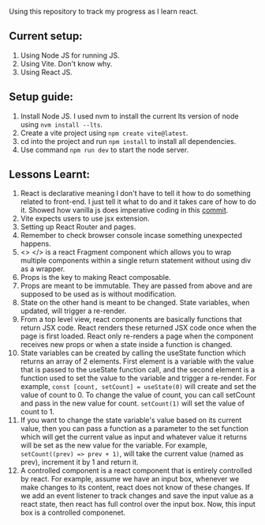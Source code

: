 Using this repository to track my progress as I learn react.

## Current setup:
1. Using Node JS for running JS.
2. Using Vite. Don't know why.
3. Using React JS.

## Setup guide:
1. Install Node JS. I used nvm to install the current lts version of node using `nvm install --lts`.
2. Create a vite project using `npm create vite@latest`.
3. cd into the project and run `npm install` to install all dependencies.
4. Use command `npm run dev` to start the node server.

## Lessons Learnt:
1. React is declarative meaning I don't have to tell it how to do something related to front-end. I just tell it what to do and it takes care of how to do it. Showed how vanilla js does imperative coding in this [commit](https://github.com/surya-441/first-react/commit/abed42166ceff5ecbc829f50183ef9a7896a6426).
2. Vite expects users to use jsx extension.
3. Setting up React Router and pages.
4. Remember to check browser console incase something unexpected happens.
5. <> </> is a react Fragment component which allows you to wrap multiple components within a single return statement without using div as a wrapper.
6. Props is the key to making React composable.
7. Props are meant to be immutable. They are passed from above and are supposed to be used as is without modification.
8. State on the other hand is meant to be changed. State variables, when updated, will trigger a re-render.
9. From a top level view, react components are basically functions that return JSX code. React renders these returned JSX code once when the page is first loaded. React only re-renders a page when the component receives new props or when a state inside a function is changed.
10. State variables can be created by calling the useState function which returns an array of 2 elements. First element is a variable with the value that is passed to the useState function call, and the second element is a function used to set the value to the variable and trigger a re-render. For example, `const [count, setCount] = useState(0)` will create and set the value of count to 0. To change the value of count, you can call setCount and pass in the new value for count. `setCount(1)` will set the value of count to 1.
11. If you want to change the state variable's value based on its current value, then you can pass a function as a parameter to the set function which will get the current value as input and whatever value it returns will be set as the new value for the variable. For example, `setCount((prev) => prev + 1)`, will take the current value (named as prev), increment it by 1 and return it.
12. A controlled component is a react component that is entirely controlled by react. For example, assume we have an input box, whenever we make changes to its content, react does not know of these changes. If we add an event listener to track changes and save the input value as a react state, then react has full control over the input box. Now, this input box is a controlled componenet.